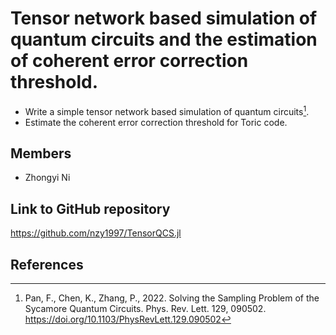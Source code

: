 # Tensor network based simulation of quantum circuits and the estimation of coherent error correction threshold.

- Write a simple tensor network based simulation of quantum circuits[^Pan2022].
- Estimate the coherent error correction threshold for Toric code.

## Members
- Zhongyi Ni

## Link to GitHub repository

https://github.com/nzy1997/TensorQCS.jl

## References
[^Pan2022]: Pan, F., Chen, K., Zhang, P., 2022. Solving the Sampling Problem of the Sycamore Quantum Circuits. Phys. Rev. Lett. 129, 090502. https://doi.org/10.1103/PhysRevLett.129.090502